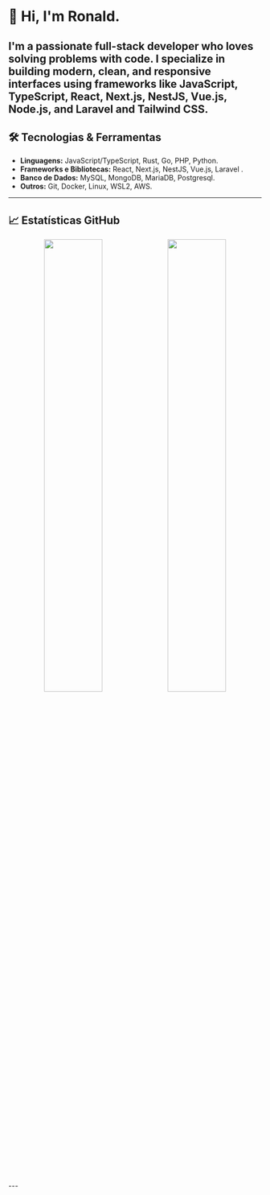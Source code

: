 # 👋 Hi, I'm Ronald. 

I'm a passionate full-stack developer who loves solving problems with code.
I specialize in building modern, clean, and responsive interfaces using frameworks like JavaScript, TypeScript, React, Next.js, NestJS, Vue.js, Node.js, and Laravel and Tailwind CSS.
---
## 🛠️ Tecnologias & Ferramentas
- **Linguagens:** JavaScript/TypeScript, Rust, Go, PHP, Python.
- **Frameworks e Bibliotecas:** React, Next.js, NestJS, Vue.js, Laravel .
- **Banco de Dados:** MySQL, MongoDB, MariaDB, Postgresql.
- **Outros:** Git, Docker, Linux, WSL2, AWS.
---
<!--
## 🌟 Destaques
### 💻 Projetos mais relevantes:
- [**Nome do Projeto 1**](link-do-projeto): Uma breve descrição do projeto e sua importância.
- [**Nome do Projeto 2**](link-do-projeto): Uma breve descrição do projeto e sua importância.
- [**Nome do Projeto 3**](link-do-projeto): Uma breve descrição do projeto e sua importância.
-->
<!--
### 🎮 Jogos em desenvolvimento:
- **Projeto Indie em Rust:** Criando um jogo 2D semelhante ao Stardew Valley sem uso de bibliotecas externas.  
- **Minecraft Clone:** Explorando **OpenGL** e C++ para aprender mais sobre gráficos e engines customizadas.
-->
## 📈 Estatísticas GitHub
<div align="center">
  <img width="48%" src="https://github-readme-stats.vercel.app/api/top-langs/?username=Gurtinho&layout=compact&langs_count=7&theme=radical" />
  <img width="48%" src="https://github-readme-stats.vercel.app/api?username=Ronald&show_icons=true&theme=radical&include_all_commits=true&count_private=true" />
</div>
---
<!--
## 📝 Últimos artigos
- [Como criar um interpretador do zero em Rust](link-do-artigo)
- [Por que escolher Rust para jogos](link-do-artigo)
---
-->

